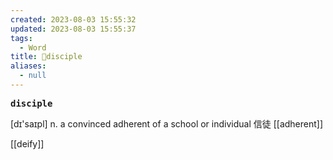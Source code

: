 ```yaml
---
created: 2023-08-03 15:55:32
updated: 2023-08-03 15:55:37
tags:
  - Word
title: 📖disciple
aliases:
  - null
---
```


<pre><strong>disciple</strong></pre>
[dɪ'saɪpl]
n. a convinced adherent of a school or individual 信徒
[[adherent]]

[[deify]]